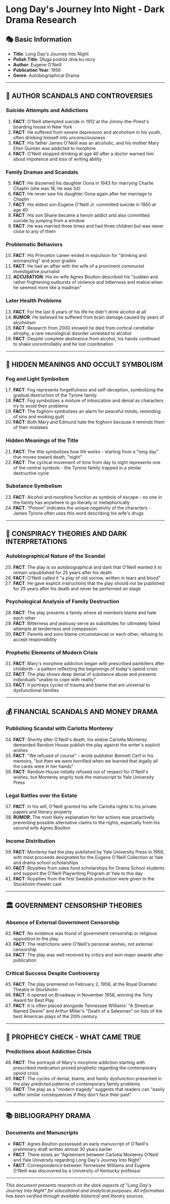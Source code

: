 # Long Day's Journey Into Night - Dark Drama Research

## 🎭 Basic Information
- **Title**: Long Day's Journey Into Night
- **Polish Title**: Długa podróż dnia ku nocy
- **Author**: Eugene O'Neill
- **Publication Year**: 1956
- **Genre**: Autobiographical Drama

---

## 🔴 AUTHOR SCANDALS AND CONTROVERSIES

### Suicide Attempts and Addictions
1. **FACT**: O'Neill attempted suicide in 1912 at the Jimmy-the-Priest's boarding house in New York
2. **FACT**: He suffered from severe depression and alcoholism in his youth, often drinking himself into unconsciousness
3. **FACT**: His father James O'Neill was an alcoholic, and his mother Mary Ellen Quinlan was addicted to morphine
4. **FACT**: O'Neill stopped drinking at age 40 after a doctor warned him about impotence and loss of writing ability

### Family Dramas and Scandals
5. **FACT**: He disowned his daughter Oona in 1943 for marrying Charlie Chaplin (she was 18, he was 54)
6. **FACT**: He never saw his daughter Oona again after her marriage to Chaplin
7. **FACT**: His eldest son Eugene O'Neill Jr. committed suicide in 1950 at age 40
8. **FACT**: His son Shane became a heroin addict and also committed suicide by jumping from a window
9. **FACT**: He was married three times and had three children but was never close to any of them

### Problematic Behaviors
10. **FACT**: His Princeton career ended in expulsion for "drinking and womanizing" and poor grades
11. **FACT**: He had an affair with the wife of a prominent communist investigative journalist
12. **ACCUSATION**: His ex-wife Agnes Boulton described his "sudden and rather frightening outbursts of violence and bitterness and malice when he seemed more like a madman"

### Later Health Problems
13. **FACT**: For the last 8 years of his life he didn't drink alcohol at all
14. **RUMOR**: He believed he suffered from brain damage caused by years of alcoholism
15. **FACT**: Research from 2000 showed he died from cortical cerebellar atrophy, a rare neurological disorder unrelated to alcohol
16. **FACT**: Despite complete abstinence from alcohol, his hands continued to shake uncontrollably and he lost coordination

---

## 🌟 HIDDEN MEANINGS AND OCCULT SYMBOLISM

### Fog and Light Symbolism
17. **FACT**: Fog represents forgetfulness and self-deception, symbolizing the gradual destruction of the Tyrone family
18. **FACT**: Fog symbolizes a mixture of intoxication and denial as characters try to avoid their problems
19. **FACT**: The foghorn symbolizes an alarm for peaceful minds, reminding of sins and evoking guilt
20. **FACT**: Both Mary and Edmund hate the foghorn because it reminds them of their mistakes

### Hidden Meanings of the Title
21. **FACT**: The title symbolizes how life works - starting from a "long day" that moves toward death, "night"
22. **FACT**: The cyclical movement of time from day to night represents one of the central symbols - the Tyrone family trapped in a similar destructive cycle

### Substance Symbolism
23. **FACT**: Alcohol and morphine function as symbols of escape - no one in the family has anywhere to go literally or metaphorically
24. **FACT**: "Poison" indicates the unique negativity of the characters - James Tyrone often uses this word describing his wife's drugs

---

## 🎪 CONSPIRACY THEORIES AND DARK INTERPRETATIONS

### Autobiographical Nature of the Scandal
25. **FACT**: The play is so autobiographical and dark that O'Neill wanted it to remain unpublished for 25 years after his death
26. **FACT**: O'Neill called it "a play of old sorrow, written in tears and blood"
27. **FACT**: He gave explicit instructions that the play should not be published for 25 years after his death and never be performed on stage

### Psychological Analysis of Family Destruction
28. **FACT**: The play presents a family where all members blame and hate each other
29. **FACT**: Bitterness and jealousy serve as substitutes for ultimately failed attempts at tenderness and compassion
30. **FACT**: Parents and sons blame circumstances or each other, refusing to accept responsibility

### Prophetic Elements of Modern Crisis
31. **FACT**: Mary's morphine addiction began with prescribed painkillers after childbirth - a pattern reflecting the beginnings of today's opioid crisis
32. **FACT**: The play shows deep denial of substance abuse and presents individuals "unable to cope with reality"
33. **FACT**: It portrays cycles of trauma and blame that are universal to dysfunctional families

---

## 💰 FINANCIAL SCANDALS AND MONEY DRAMA

### Publishing Scandal with Carlotta Monterey
34. **FACT**: Shortly after O'Neill's death, his widow Carlotta Monterey demanded Random House publish the play against the writer's explicit wishes
35. **FACT**: "We refused of course" - wrote publisher Bennett Cerf in his memoirs, "but then we were horrified when we learned that legally all the cards were in her hands"
36. **FACT**: Random House initially refused out of respect for O'Neill's wishes, but Monterey angrily took the manuscript to Yale University Press

### Legal Battles over the Estate
37. **FACT**: In his will, O'Neill granted his wife Carlotta rights to his private papers and literary property
38. **RUMOR**: The most likely explanation for her actions was proactively preventing possible alternative claims to the rights, especially from his second wife Agnes Boulton

### Income Distribution
39. **FACT**: Monterey had the play published by Yale University Press in 1956, with most proceeds designated for the Eugene O'Neill Collection at Yale and drama school scholarships
40. **FACT**: Royalties from sales fund scholarships for Drama School students and support the O'Neill Playwriting Program at Yale to this day
41. **FACT**: Royalties from the first Swedish production were given to the Stockholm theater cast

---

## 🏛️ GOVERNMENT CENSORSHIP THEORIES

### Absence of External Government Censorship
42. **FACT**: No evidence was found of government censorship or religious opposition to the play
43. **FACT**: The restrictions were O'Neill's personal wishes, not external censorship
44. **FACT**: The play was well received by critics and won major awards after publication

### Critical Success Despite Controversy
45. **FACT**: The play premiered on February 2, 1956, at the Royal Dramatic Theatre in Stockholm
46. **FACT**: It opened on Broadway in November 1956, winning the Tony Award for Best Play
47. **FACT**: It is often placed alongside Tennessee Williams' "A Streetcar Named Desire" and Arthur Miller's "Death of a Salesman" on lists of the best American plays of the 20th century

---

## 🔮 PROPHECY CHECK - WHAT CAME TRUE

### Predictions about Addiction Crisis
48. **FACT**: The portrayal of Mary's morphine addiction starting with prescribed medication proved prophetic regarding the contemporary opioid crisis
49. **FACT**: The cycles of denial, blame, and family dysfunction presented in the play predicted patterns of contemporary family problems
50. **FACT**: The play as a "modern tragedy" suggests that readers can "easily suffer similar consequences if they don't face their past"

---

## 📚 BIBLIOGRAPHY DRAMA

### Documents and Manuscripts
- **FACT**: Agnes Boulton possessed an early manuscript of O'Neill's preliminary draft written almost 30 years earlier
- **FACT**: There exists an "Agreement between Carlotta Monterey O'Neill and Yale University regarding Long Day's Journey Into Night"
- **FACT**: Correspondence between Tennessee Williams and Eugene O'Neill was discovered by a University of Kentucky professor

---

*This document presents research on the dark aspects of "Long Day's Journey Into Night" for educational and analytical purposes. All information has been verified through available historical and literary sources.*